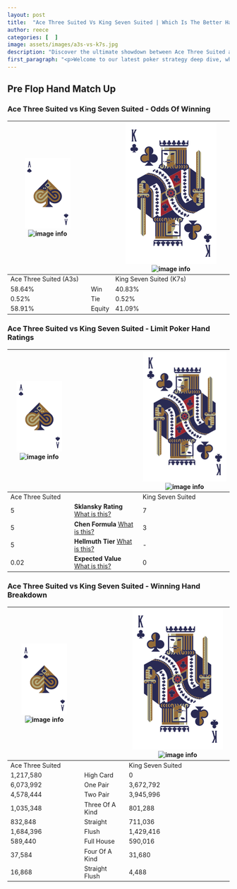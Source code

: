```yaml
---
layout: post
title:  "Ace Three Suited Vs King Seven Suited | Which Is The Better Hand In Poker? A Complete Guide"
author: reece
categories: [  ]
image: assets/images/a3s-vs-k7s.jpg
description: "Discover the ultimate showdown between Ace Three Suited and King Seven Suited in poker! Uncover the odds, strategies, and scenarios where one hand triumphs over the other. Get ready to up your poker game with this thrilling analysis."
first_paragraph: "<p>Welcome to our latest poker strategy deep dive, where we're pitting two distinct hands against each other in a high-stakes showdown: Ace Three Suited vs King Seven Suited.</p><p>In the dynamic world of poker, every decision counts, and knowing which hand holds the upper hand is key to your success at the table.</p><p>In this article, we'll dissect these two hands, explore the scenarios where one dominates the other, and equip you with the knowledge to make strategic choices that can tip the odds in your favor.</p><p>Get ready to unravel the intriguing dynamics of these poker hands and elevate your game to new heights.</p>"
---
```




[comment]: # (sp0)

## Pre Flop Hand Match Up

<div class="table hand-ratings" markdown="1"> 



### Ace Three Suited vs King Seven Suited - Odds Of Winning


    
| ![image info](assets/images/hand1/A.png) ![image info](assets/images/hand1/3s.png) |  | ![image info](assets/images/hand2/K.png) ![image info](assets/images/hand2/7s.png) |
| -------- | -------- | -------- |
| Ace Three Suited (A3s) |  | King Seven Suited (K7s) |
| 58.64% | Win | 40.83% |
| 0.52% | Tie | 0.52% |
| 58.91% | Equity | 41.09% |




[comment]: # (sp1)



### Ace Three Suited vs King Seven Suited - Limit Poker Hand Ratings


    
| ![image info](assets/images/hand1/A.png) ![image info](assets/images/hand1/3s.png) |  | ![image info](assets/images/hand2/K.png) ![image info](assets/images/hand2/7s.png) |
| -------- | -------- | -------- |
| Ace Three Suited |  | King Seven Suited |
| 5 | **Sklansky Rating** [What is this?](/sklansky-rating-explained) | 7 |
| 5 | **Chen Formula** [What is this?](/chen-formula-explained) | 3 |
| 5 | **Hellmuth Tier** [What is this?](/Hellmuth-tier-explained) | - |
| 0.02 | **Expected Value** [What is this?](/expected-value-explained) | 0 |




[comment]: # (sp2)



### Ace Three Suited vs King Seven Suited - Winning Hand Breakdown


    
| ![image info](assets/images/hand1/A.png) ![image info](assets/images/hand1/3s.png) |  | ![image info](assets/images/hand2/K.png) ![image info](assets/images/hand2/7s.png) |
| -------- | -------- | -------- |
| Ace Three Suited |  | King Seven Suited |
| 1,217,580 | High Card | 0 |
| 6,073,992 | One Pair | 3,672,792 |
| 4,578,444 | Two Pair | 3,945,996 |
| 1,035,348 | Three Of A Kind | 801,288 |
| 832,848 | Straight | 711,036 |
| 1,684,396 | Flush | 1,429,416 |
| 589,440 | Full House | 590,016 |
| 37,584 | Four Of A Kind | 31,680 |
| 16,868 | Straight Flush | 4,488 |




[comment]: # (sp3)



</div>

[comment]: # (sp4)



[comment]: # (sp5)

